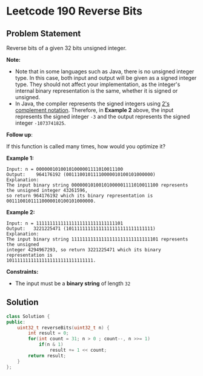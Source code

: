 # Leetcode 190  Reverse Bits

## Problem Statement

Reverse bits of a given 32 bits unsigned integer.

**Note:**

* Note that in some languages such as Java, there is no unsigned integer type. In this case, both input and output will be given as a signed integer type. They should not affect your implementation, as the integer's internal binary representation is the same, whether it is signed or unsigned.
* In Java, the compiler represents the signed integers using [2's complement notation](https://en.wikipedia.org/wiki/Two%27s_complement). Therefore, in **Example 2** above, the input represents the signed integer `-3` and the output represents the signed integer `-1073741825`.

**Follow up**:

If this function is called many times, how would you optimize it?

**Example 1:**

```text
Input: n = 00000010100101000001111010011100
Output:    964176192 (00111001011110000010100101000000)
Explanation: 
The input binary string 00000010100101000001111010011100 represents the unsigned integer 43261596, 
so return 964176192 which its binary representation is 00111001011110000010100101000000.
```

**Example 2:**

```text
Input: n = 11111111111111111111111111111101
Output:   3221225471 (10111111111111111111111111111111)
Explanation: 
The input binary string 11111111111111111111111111111101 represents the unsigned 
integer 4294967293, so return 3221225471 which its binary representation is 
10111111111111111111111111111111.
```

**Constraints:**

* The input must be a **binary string** of length `32`

## Solution

```cpp
class Solution {
public:
    uint32_t reverseBits(uint32_t n) {
        int result = 0;
        for(int count = 31; n > 0 ; count--, n >>= 1)
            if(n & 1) 
                result += 1 << count;
        return result;
    }
};
```

